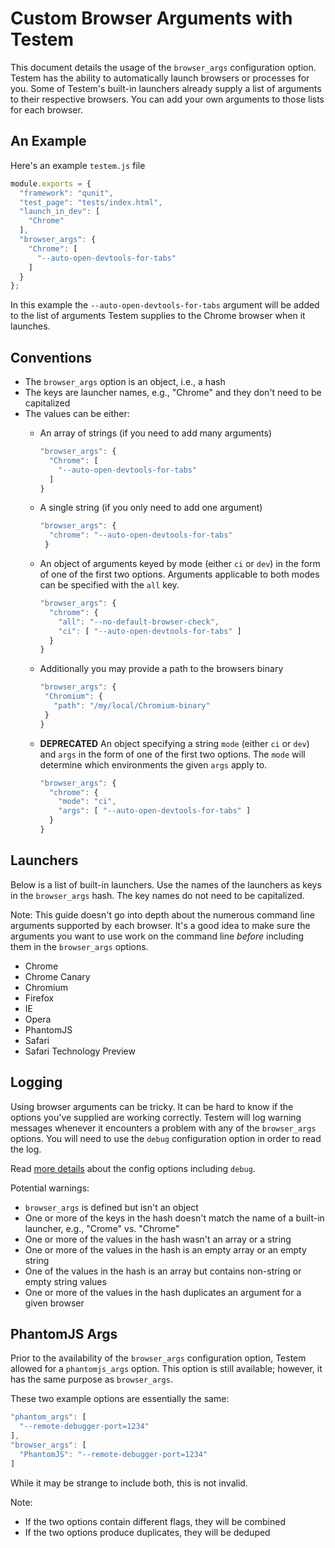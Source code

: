 Custom Browser Arguments with Testem
====================================

This document details the usage of the `browser_args` configuration option. Testem has the ability to automatically launch browsers or processes for you. Some of Testem's built-in launchers already supply a list of arguments to their respective browsers. You can add your own arguments to those lists for each browser.

An Example
----------

Here's an example `testem.js` file

```javascript
module.exports = {
  "framework": "qunit",
  "test_page": "tests/index.html",
  "launch_in_dev": [
    "Chrome"
  ],
  "browser_args": {
    "Chrome": [
      "--auto-open-devtools-for-tabs"
    ]
  }
};
```

In this example the `--auto-open-devtools-for-tabs` argument will be added to the list of arguments Testem supplies to the Chrome browser when it launches.

Conventions
-----------

* The `browser_args` option is an object, i.e., a hash
* The keys are launcher names, e.g., "Chrome" and they don't need to be capitalized
* The values can be either:
  * An array of strings (if you need to add many arguments)

    ```javascript
    "browser_args": {
      "Chrome": [
        "--auto-open-devtools-for-tabs"
      ]
    }
    ```

  * A single string (if you only need to add one argument)

    ```javascript
    "browser_args": {
      "chrome": "--auto-open-devtools-for-tabs"
     }
     ```

  * An object of arguments keyed by mode (either `ci` or `dev`) in the form of one of the first two options. Arguments applicable to both modes can be specified with the `all` key.

     ```javascript
     "browser_args": {
       "chrome": {
         "all": "--no-default-browser-check",
         "ci": [ "--auto-open-devtools-for-tabs" ]
       }
     }
    ```
    
  * Additionally you may provide a path to the browsers binary
  
      ```javascript
     "browser_args": {
       "Chromium": {
         "path": "/my/local/Chromium-binary"
       }
     }

  * **DEPRECATED** An object specifying a string `mode` (either `ci` or `dev`) and `args` in the form of one of the first two options. The `mode` will determine which environments the given `args` apply to.

     ```javascript
     "browser_args": {
       "chrome": {
         "mode": "ci",
         "args": [ "--auto-open-devtools-for-tabs" ]
       }
     }
    ```

Launchers
---------

Below is a list of built-in launchers. Use the names of the launchers as keys in the `browser_args` hash. The key names do not need to be capitalized.

Note: This guide doesn't go into depth about the numerous command line arguments supported by each browser. It's a good idea to make sure the arguments you want to use work on the command line _before_ including them in the `browser_args` options.

* Chrome
* Chrome Canary
* Chromium
* Firefox
* IE
* Opera
* PhantomJS
* Safari
* Safari Technology Preview

Logging
-------

Using browser arguments can be tricky. It can be hard to know if the options you've supplied are working correctly. Testem will log warning messages whenever it encounters a problem with any of the `browser_args` options. You will need to use the `debug` configuration option in order to read the log.

Read [more details](config_file.md) about the config options including `debug`.

Potential warnings:

* `browser_args` is defined but isn't an object
* One or more of the keys in the hash doesn't match the name of a built-in launcher, e.g., "Crome" vs. "Chrome"
* One or more of the values in the hash wasn't an array or a string
* One or more of the values in the hash is an empty array or an empty string
* One of the values in the hash is an array but contains non-string or empty string values
* One or more of the values in the hash duplicates an argument for a given browser

PhantomJS Args
--------------

Prior to the availability of the `browser_args` configuration option, Testem allowed for a `phantomjs_args` option. This option is still available; however, it has the same purpose as `browser_args`.

These two example options are essentially the same:

```javascript
"phantom_args": [
  "--remote-debugger-port=1234"
],
"browser_args": [
  "PhantomJS": "--remote-debugger-port=1234"
]
```

While it may be strange to include both, this is not invalid.

Note:

* If the two options contain different flags, they will be combined
* If the two options produce duplicates, they will be deduped
